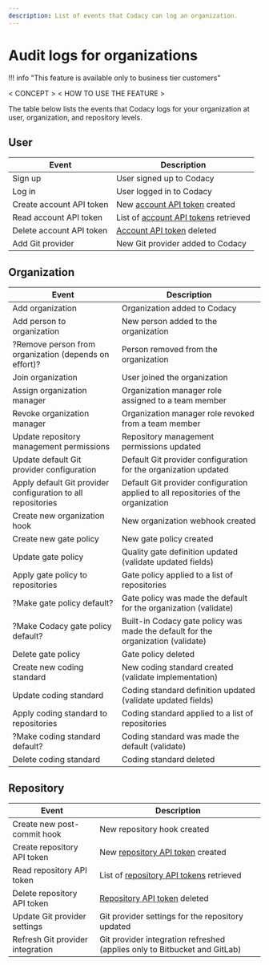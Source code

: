 ```yaml
---
description: List of events that Codacy can log an organization.
---
```


# Audit logs for organizations

!!! info "This feature is available only to business tier customers"

< CONCEPT >
< HOW TO USE THE FEATURE >

The table below lists the events that Codacy logs for your organization at user, organization, and repository levels.

## User

|Event|Description|
|-----|-----------|
|Sign up|User signed up to Codacy|
|Log in|User logged in to Codacy|
|Create account API token|New [account API token](../codacy-api/api-tokens.md#account-api-tokens) created|
|Read account API token|List of [account API tokens](../codacy-api/api-tokens.md#account-api-tokens) retrieved|
|Delete account API token|[Account API token](../codacy-api/api-tokens.md#account-api-tokens) deleted|
|Add Git provider|New Git provider added to Codacy|

## Organization

|Event|Description|
|-----|-----------|
|Add organization|Organization added to Codacy|
|Add person to organization|New person added to the organization|
|?Remove person from organization (depends on effort)?|Person removed from the organization|
|Join organization|User joined the organization|
|Assign organization manager|Organization manager role assigned to a team member|
|Revoke organization manager|Organization manager role revoked from a team member|
|Update repository management permissions|Repository management permissions updated|
|Update default Git provider configuration|Default Git provider configuration for the organization updated|
|Apply default Git provider configuration to all repositories|Default Git provider configuration applied to all repositories of the organization|
|Create new organization hook|New organization webhook created|
|Create new gate policy|New gate policy created|
|Update gate policy|Quality gate definition updated (validate updated fields)|
|Apply gate policy to repositories|Gate policy applied to a list of repositories|
|?Make gate policy default?|Gate policy was made the default for the organization (validate)|
|?Make Codacy gate policy default?|Built-in Codacy gate policy was made the default for the organization (validate)|
|Delete gate policy|Gate policy deleted|
|Create new coding standard|New coding standard created (validate implementation)|
|Update coding standard|Coding standard definition updated (validate updated fields)|
|Apply coding standard to repositories|Coding standard applied to a list of repositories|
|?Make coding standard default?|Coding standard was made the default (validate)|
|Delete coding standard|Coding standard deleted|

## Repository

|Event|Description|
|-----|-----------|
|Create new post-commit hook|New repository hook created|
|Create repository API token|New [repository API token](../codacy-api/api-tokens.md#repository-api-tokens) created|
|Read repository API token|List of [repository API tokens](../codacy-api/api-tokens.md#repository-api-tokens) retrieved|
|Delete repository API token|[Repository API token](../codacy-api/api-tokens.md#repository-api-tokens) deleted|
|Update Git provider settings|Git provider settings for the repository updated|
|Refresh Git provider integration|Git provider integration refreshed (applies only to Bitbucket and GitLab)|
